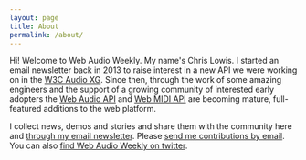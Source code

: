 ```yaml
---
layout: page
title: About
permalink: /about/
---
```


Hi! Welcome to Web Audio Weekly. My name's Chris Lowis. I started an
email newsletter back in 2013 to raise interest in a new API we were
working on in the
[W3C Audio XG](https://www.w3.org/2011/audio/). Since then, through
the work of some amazing engineers and the support of a growing
community of interested early adopters the
[Web Audio API](https://webaudio.github.io/web-audio-api/) and
[Web MIDI API](https://webaudio.github.io/web-midi-api/) are becoming
mature, full-featured additions to the web platform.

I collect news, demos and stories and share them with the community
here and [through my email newsletter](/subscribe). Please
[send me contributions by email](mailto:chris@webaudioweekly.com). You can also [find Web Audio Weekly on twitter](https://twitter.com/webaudioweekly).
